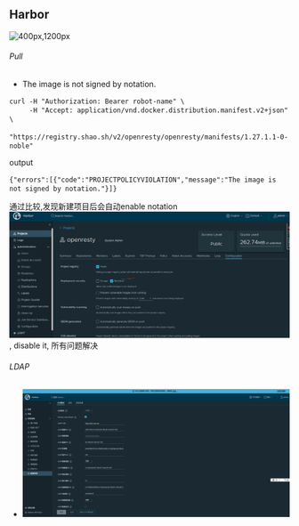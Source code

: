 ## Harbor
![400px,1200px](../assets/mindmap/k8s-harbor.km)
###### Pull
- The image is not signed by notation.
```
curl -H "Authorization: Bearer robot-name" \
     -H "Accept: application/vnd.docker.distribution.manifest.v2+json" \
     "https://registry.shao.sh/v2/openresty/openresty/manifests/1.27.1.1-0-noble"
```
output
```
{"errors":[{"code":"PROJECTPOLICYVIOLATION","message":"The image is not signed by notation."}]}
```
通过比较,发现新建项目后会自动enable notation ![](./images/harbor-project-configuration-notation.png), disable it, 所有问题解决

###### LDAP
- ![](images/harbor-authentication-ldap.png)
